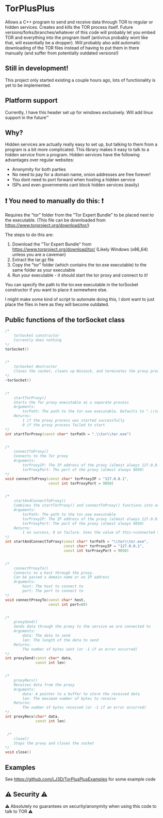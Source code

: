 # TorPlusPlus
Allows a C++ program to send and receive data through TOR to regular or hidden services.
Creates and kills the TOR process itself.
Future versions/forks/branches/whatever of this code will probably let you embed TOR and everything into the program itself (antivirus probably wont like that, will essentially be a dropper).
Will probably also add automatic downloading of the TOR files instead of having to put them in there manually (and suffer from potentially outdated versions!)

## Still in development!
This project only started existing a couple hours ago, lots of functionality is yet to be implemented.

## Platform support
Currently, I have this header set up for windows exclusively. Will add linux support in the future™

## Why?
Hidden services are actually really easy to set up, but talking to them from a program is a bit more complicated. This library makes it easy to talk to a hidden service from a program.
Hidden services have the following advantages over regular websites:
- Anonymity for both parties
- No need to pay for a domain name, onion addresses are free forever!
- You dont need to port forward when hosting a hidden service
- ISPs and even governments cant block hidden services (easily)

## ❗ You need to manually do this: ❗
Requires the "tor" folder from the "Tor Expert Bundle" to be placed next to the executable.
(This file can be downloaded from https://www.torproject.org/download/tor/)

The steps to do this are:
1. Download the "Tor Expert Bundle" from https://www.torproject.org/download/tor/ (Likely Windows (x86_64) unless you are a caveman)
2. Extract the tar.gz file
3. Copy the "tor" folder (which contains the tor.exe executable) to the same folder as your executable
4. Run your executable - it should start the tor proxy and connect to it!

You can specify the path to the tor.exe executable in the torSocket constructor if you want to place it somewhere else.


I might make some kind of script to automate doing this, I dont want to just place the files in here as they will become outdated.


## Public functions of the torSocket class
```c++
/*
    torSocket constructor
    Currently does nothing
*/
torSocket()


/*
    torSocket destructor
    Closes the socket, cleans up Winsock, and terminates the proxy process
*/
~torSocket()


/*
    startTorProxy()
    Starts the Tor proxy executable as a separate process
    Arguments:
        torPath: The path to the tor.exe executable. Defaults to ".\\tor\\tor.exe"
    Returns:
        1 if the proxy process was started successfully
        0 if the proxy process failed to start
*/
int startTorProxy(const char* torPath = ".\\tor\\tor.exe")


/*
    connectToProxy()
    Connects to the Tor proxy
    Arguments:
        torProxyIP: The IP address of the proxy (almost always 127.0.0.1)
        torProxyPort: The port of the proxy (almost always 9050)
*/
void connectToProxy(const char* torProxyIP = "127.0.0.1",
                    const int torProxyPort = 9050)


/*
    startAndConnectToProxy()
    Combines the startTorProxy() and connectToProxy() functions into one function for convenience
    Arguments:
        torPath: The path to the tor.exe executable
        torProxyIP: The IP address of the proxy (almost always 127.0.0.1)
        torProxyPort: The port of the proxy (almost always 9050)
    Returns:
        1 on success, 0 on failure. Uses the value of this->connected to determine success or failure if this->startTorProxy() returns 1
*/
int startAndConnectToProxy(const char* torPath = "\\tor\\tor.exe",
                           const char* torProxyIP = "127.0.0.1",
                           const int torProxyPort = 9050)


/*
    connectProxyTo()
    Connects to a host through the proxy.
    Can be passed a domain name or an IP address
    Arguments:
        host: The host to connect to
        port: The port to connect to
*/
void connectProxyTo(const char* host, 
                    const int port=80)


/*
    proxySend()
    Sends data through the proxy to the service we are connected to
    Arguments:
        data: The data to send
        len: The length of the data to send
    Returns:
        The number of bytes sent (or -1 if an error occurred)
*/
int proxySend(const char* data, 
              const int len)


/*
    proxyRecv()
    Receives data from the proxy
    Arguments:
        data: A pointer to a buffer to store the received data
        len: The maximum number of bytes to receive
    Returns:
        The number of bytes received (or -1 if an error occurred)
*/
int proxyRecv(char* data, 
              const int len)


 /*
    close()
    Stops the proxy and closes the socket
*/
void close()

```

## Examples
See https://github.com/LJ3D/TorPlusPlusExamples for some example code


## ⚠️ Security ⚠️
⚠️ Absolutely no guarantees on security/anonymity when using this code to talk to TOR ⚠️
